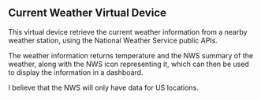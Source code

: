 ## Current Weather Virtual Device

This virtual device retrieve the current weather information from a nearby weather station, using the National Weather Service public APIs.

The weather information returns temperature and the NWS summary of the weather, along with the NWS icon representing it, which can then be used to display the information in a dashboard.

I believe that the NWS will only have data for US locations.
